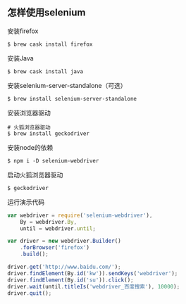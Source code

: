 ## 怎样使用selenium

安装firefox

```shell
$ brew cask install firefox
```

安装Java

```shell
$ brew cask install java
```

安装selenium-server-standalone（可选）

```shell
$ brew install selenium-server-standalone
```

安装浏览器驱动

```shell
# 火狐浏览器驱动
$ brew install geckodriver
```

安装node的依赖

```shell
$ npm i -D selenium-webdriver
```

启动火狐浏览器驱动

```shell
$ geckodriver
```

运行演示代码

```javascript
var webdriver = require('selenium-webdriver'),
    By = webdriver.By,
    until = webdriver.until;

var driver = new webdriver.Builder()
    .forBrowser('firefox')
    .build();

driver.get('http://www.baidu.com/');
driver.findElement(By.id('kw')).sendKeys('webdriver');
driver.findElement(By.id('su')).click();
driver.wait(until.titleIs('webdriver_百度搜索'), 10000);
driver.quit();
```